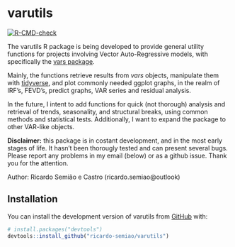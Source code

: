 
<!-- README.md is generated from README.Rmd. Please edit that file -->

# varutils

<!-- badges: start -->

[![R-CMD-check](https://github.com/ricardo-semiao/varutils/actions/workflows/R-CMD-check.yaml/badge.svg)](https://github.com/ricardo-semiao/varutils/actions/workflows/R-CMD-check.yaml)
<!-- badges: end -->

The varutils R package is being developed to provide general utility
functions for projects involving Vector Auto-Regressive models, with
specifically the [vars
package](https://cran.r-project.org/web/packages/vars/index.html).

Mainly, the functions retrieve results from *vars* objects, manipulate
them with [tidyverse](https://www.tidyverse.org/), and plot commonly
needed ggplot graphs, in the realm of IRF’s, FEVD’s, predict graphs, VAR
series and residual analysis.

In the future, I intent to add functions for quick (not thorough)
analysis and retrieval of trends, seasonality, and structural breaks,
using common methods and statistical tests. Additionally, I want to
expand the package to other VAR-like objects.

**Disclaimer:** this package is in costant development, and in the most
early stages of life. It hasn’t been thorougly tested and can present
several bugs. Please report any problems in my email (below) or as a
github issue. Thank you for the attention.

Author: Ricardo Semião e Castro (ricardo.semiao@outlook)

## Installation

You can install the development version of varutils from
[GitHub](https://github.com/) with:

``` r
# install.packages("devtools")
devtools::install_github("ricardo-semiao/varutils")
```
